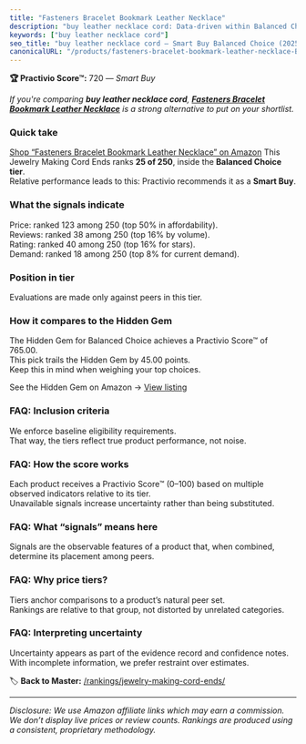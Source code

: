 ```yaml
---
title: "Fasteners Bracelet Bookmark Leather Necklace"
description: "buy leather necklace cord: Data-driven within Balanced Choice ranking using the Practivio Score™. Positioned by quality, value, demand, findability, momentum."
keywords: ["buy leather necklace cord"]
seo_title: "buy leather necklace cord — Smart Buy Balanced Choice (2025)"
canonicalURL: "/products/fasteners-bracelet-bookmark-leather-necklace-B09JYL9V14/"
---
```


**🏆 Practivio Score™:** 720 — _Smart Buy_


*If you're comparing **buy leather necklace cord**, **[Fasteners Bracelet Bookmark Leather Necklace](https://www.amazon.com/dp/B09JYL9V14?tag=practivio-20)** is a strong alternative to put on your shortlist.*
### Quick take
[Shop “Fasteners Bracelet Bookmark Leather Necklace” on Amazon](https://www.amazon.com/dp/B09JYL9V14?tag=practivio-20)
This Jewelry Making Cord Ends ranks **25 of 250**, inside the **Balanced Choice tier**.  
Relative performance leads to this: Practivio recommends it as a **Smart Buy**.

### What the signals indicate
Price: ranked 123 among 250 (top 50% in affordability).  
Reviews: ranked 38 among 250 (top 16% by volume).  
Rating: ranked 40 among 250 (top 16% for stars).  
Demand: ranked 18 among 250 (top 8% for current demand).

### Position in tier
Evaluations are made only against peers in this tier.

### How it compares to the Hidden Gem
The Hidden Gem for Balanced Choice achieves a Practivio Score™ of 765.00.  
This pick trails the Hidden Gem by 45.00 points.  
Keep this in mind when weighing your top choices.  

See the Hidden Gem on Amazon → [View listing](https://www.amazon.com/dp/B09V4YW3FH?tag=practivio-20)

### FAQ: Inclusion criteria
We enforce baseline eligibility requirements.  
That way, the tiers reflect true product performance, not noise.

### FAQ: How the score works
Each product receives a Practivio Score™ (0–100) based on multiple observed indicators relative to its tier.  
Unavailable signals increase uncertainty rather than being substituted.

### FAQ: What “signals” means here
Signals are the observable features of a product that, when combined, determine its placement among peers.

### FAQ: Why price tiers?
Tiers anchor comparisons to a product’s natural peer set.  
Rankings are relative to that group, not distorted by unrelated categories.

### FAQ: Interpreting uncertainty
Uncertainty appears as part of the evidence record and confidence notes.  
With incomplete information, we prefer restraint over estimates.


🏷️ **Back to Master:** [/rankings/jewelry-making-cord-ends/](/rankings/jewelry-making-cord-ends/)

---
_Disclosure: We use Amazon affiliate links which may earn a commission. We don’t display live prices or review counts. Rankings are produced using a consistent, proprietary methodology._
